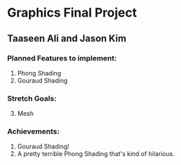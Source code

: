 # Graphics Final Project
## Taaseen Ali and Jason Kim

### Planned Features to implement:
1) Phong Shading
2) Gouraud Shading
### Stretch Goals:
3) Mesh
### Achievements:
1) Gouraud Shading!
2) A pretty terrible Phong Shading that's kind of hilarious.
